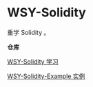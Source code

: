 # WSY-Solidity
重学 Solidity 。

**仓库**

[WSY-Solidity 学习](https://github.com/Rodert/WSY-Solidity)

[WSY-Solidity-Example 实例](https://github.com/Rodert/WSY-Solidity-Example)

